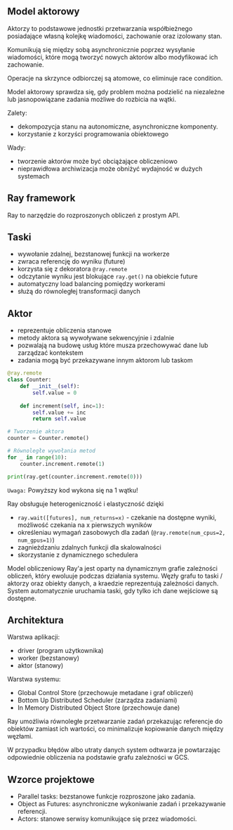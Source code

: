 ## Model aktorowy

Aktorzy to podstawowe jednostki przetwarzania współbieżnego posiadające własną kolejkę wiadomości, zachowanie oraz izolowany stan. 

Komunikują się między sobą asynchronicznie poprzez wysyłanie wiadomości, które mogą tworzyć nowych aktorów albo modyfikować ich zachowanie. 

Operacje na skrzynce odbiorczej są atomowe, co eliminuje race condition. 

Model aktorowy sprawdza się, gdy problem można podzielić na niezależne lub jasnopowiązane zadania możliwe do rozbicia na wątki. 

Zalety: 
- dekompozycja stanu na autonomiczne, asynchroniczne komponenty. 
- korzystanie z korzyści programowania obiektowego 

Wady: 
- tworzenie aktorów może być obciążające obliczeniowo
- nieprawidłowa archiwizacja może obniżyć wydajność w dużych systemach

## Ray framework

Ray to narzędzie do rozproszonych obliczeń z prostym API. 

## Taski
- wywołanie zdalnej, bezstanowej funkcji na workerze
- zwraca referencję do wyniku (future)
- korzysta się z dekoratora `@ray.remote`
- odczytanie wyniku jest blokujące `ray.get()` na obiekcie future
- automatyczny load balancing pomiędzy workerami
- służą do równoległej transformacji danych

## Aktor
- reprezentuje obliczenia stanowe
- metody aktora są wywoływane sekwencyjnie i zdalnie
- pozwalają na budowę usług które musza przechowywać dane lub zarządzać kontekstem
- zadania mogą być przekazywane innym aktorom lub taskom

```python
@ray.remote
class Counter:
    def __init__(self):
        self.value = 0
    
    def increment(self, inc=1):
        self.value += inc
        return self.value

# Tworzenie aktora
counter = Counter.remote()

# Równoległe wywołania metod
for _ in range(10):
    counter.increment.remote(1)

print(ray.get(counter.increment.remote(0)))
```

`Uwaga:` Powyższy kod wykona się na 1 wątku!

Ray obsługuje heterogeniczność i elastyczność dzięki
- `ray.wait([futures], num_returns=x)` - czekanie na dostępne wyniki, możliwość czekania na x pierwszych wyników
- określeniau wymagań zasobowych dla zadań (`@ray.remote(num_cpus=2, num_gpus=1)`)
- zagnieżdzaniu zdalnych funkcji dla skalowalności
- skorzystanie z dynamicznego schedulera

Model obliczeniowy Ray'a jest oparty na dynamicznym grafie zależności obliczeń, który ewoluuje podczas działania systemu. Węzły grafu to taski / aktorzy oraz obiekty danych, a kraedzie reprezentują zależności danych. System automatycznie uruchamia taski, gdy tylko ich dane wejściowe są dostępne. 

## Architektura

Warstwa aplikacji: 
- driver (program użytkownika)
- worker (bezstanowy)
- aktor (stanowy)

Warstwa systemu: 
- Global Control Store (przechowuje metadane i graf obliczeń)
- Bottom Up Distributed Scheduler (zarządza zadaniami)
- In Memory Distributed Object Store (przechowuje dane)

Ray umożliwia równoległe przetwarzanie zadań przekazując referencje do obiektów zamiast ich wartości, co minimalizuje kopiowanie danych między węzłami. 
 
W przypadku błędów albo utraty danych system odtwarza je powtarzając odpowiednie obliczenia na podstawie grafu zależności w GCS. 

## Wzorce projektowe

- Parallel tasks: bezstanowe funkcje rozproszone jako zadania. 
- Object as Futures: asynchroniczne wykoniwanie zadań i przekazywanie referencji. 
- Actors: stanowe serwisy komunikujące się przez wiadomości. 